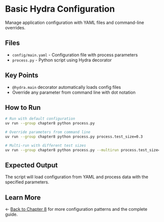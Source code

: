 # Basic Hydra Configuration

Manage application configuration with YAML files and command-line overrides.

## Files

- `config/main.yaml` - Configuration file with process parameters
- `process.py` - Python script using Hydra decorator

## Key Points

- `@hydra.main` decorator automatically loads config files
- Override any parameter from command line with dot notation

## How to Run

```bash
# Run with default configuration
uv run --group chapter8 python process.py

# Override parameters from command line
uv run --group chapter8 python process.py process.test_size=0.3

# Multi-run with different test sizes
uv run --group chapter8 python process.py --multirun process.test_size=0.2,0.3
```

## Expected Output

The script will load configuration from YAML and process data with the specified parameters.

## Learn More

← [Back to Chapter 8](../README.md) for more configuration patterns and the complete guide.